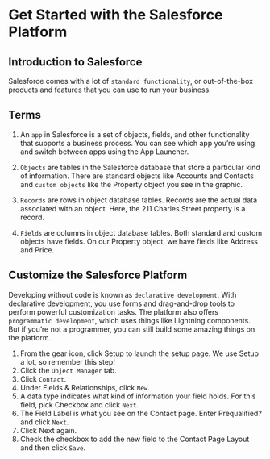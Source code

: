 # Get Started with the Salesforce Platform

## Introduction to Salesforce

Salesforce comes with a lot of `standard functionality`, or out-of-the-box products and features that you can use to run your business.

## Terms

1. An `app` in Salesforce is a set of objects, fields, and other functionality that supports a business process. You can see which app you’re using and switch between apps using the App Launcher.

2. `Objects` are tables in the Salesforce database that store a particular kind of information. There are standard objects like Accounts and Contacts and `custom objects` like the Property object you see in the graphic.

3. `Records` are rows in object database tables. Records are the actual data associated with an object. Here, the 211 Charles Street property is a record.

4. `Fields` are columns in object database tables. Both standard and custom objects have fields. On our Property object, we have fields like Address and Price.

## Customize the Salesforce Platform

Developing without code is known as `declarative development`. With declarative development, you use forms and drag-and-drop tools to perform powerful customization tasks. The platform also offers `programmatic development`, which uses things like Lightning components. But if you’re not a programmer, you can still build some amazing things on the platform.

1. From the gear icon, click Setup to launch the setup page. We use Setup a lot, so remember this step!
2. Click the `Object Manager` tab.
3. Click `Contact`.
4. Under Fields & Relationships, click `New`.
5. A data type indicates what kind of information your field holds. For this field, pick Checkbox and click `Next`.
6. The Field Label is what you see on the Contact page. Enter Prequalified? and click `Next`.
7. Click Next again.
8. Check the checkbox to add the new field to the Contact Page Layout and then click `Save`.
